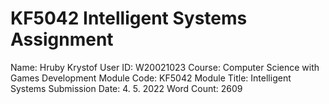 # KF5042 Intelligent Systems Assignment

Name: Hruby Krystof
User ID: W20021023
Course: Computer Science with Games Development
Module Code: KF5042
Module Title: Intelligent Systems
Submission Date: 4. 5. 2022
Word Count: 2609
